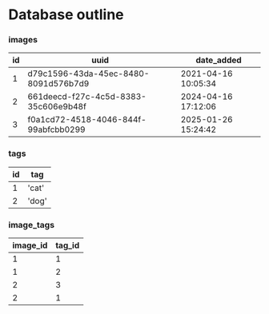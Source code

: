 # Database outline

### images
| id |                 uuid                 |     date_added      |
|----|--------------------------------------|---------------------|
| 1  | d79c1596-43da-45ec-8480-8091d576b7d9 | 2021-04-16 10:05:34 |
| 2  | 661deecd-f27c-4c5d-8383-35c606e9b48f | 2024-04-16 17:12:06 |
| 3  | f0a1cd72-4518-4046-844f-99abfcbb0299 | 2025-01-26 15:24:42 |

### tags
| id |  tag  |
|----|-------|
| 1  | 'cat' |
| 2  | 'dog' |

### image_tags
| image_id | tag_id |
|----------|--------|
| 1        | 1      |
| 1        | 2      |
| 2        | 3      |
| 2        | 1      |
